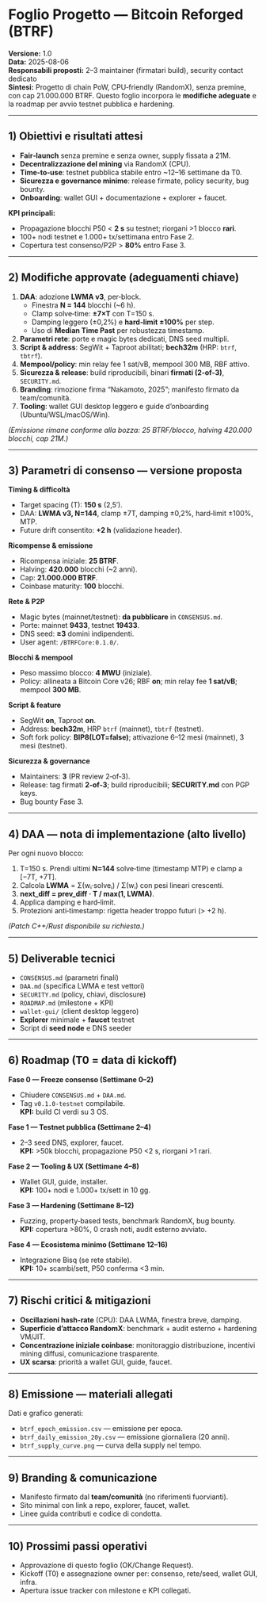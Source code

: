 # Foglio Progetto — Bitcoin Reforged (BTRF)

**Versione:** 1.0  
**Data:** 2025-08-06  
**Responsabili proposti:** 2–3 maintainer (firmatari build), security contact dedicato  
**Sintesi:** Progetto di chain PoW, CPU‑friendly (RandomX), senza premine, con cap 21.000.000 BTRF. Questo foglio incorpora le **modifiche adeguate** e la roadmap per avvio testnet pubblica e hardening.

---

## 1) Obiettivi e risultati attesi
- **Fair‑launch** senza premine e senza owner, supply fissata a 21M.  
- **Decentralizzazione del mining** via RandomX (CPU).  
- **Time‑to‑use**: testnet pubblica stabile entro ~12–16 settimane da T0.  
- **Sicurezza e governance minime**: release firmate, policy security, bug bounty.  
- **Onboarding**: wallet GUI + documentazione + explorer + faucet.

**KPI principali:**
- Propagazione blocchi P50 < **2 s** su testnet; riorgani >1 blocco **rari**.  
- 100+ nodi testnet e 1.000+ tx/settimana entro Fase 2.  
- Copertura test consenso/P2P > **80%** entro Fase 3.

---

## 2) Modifiche approvate (adeguamenti chiave)
1. **DAA**: adozione **LWMA v3**, per‑block.  
   - Finestra **N = 144** blocchi (~6 h).  
   - Clamp solve‑time: **±7×T** con T=150 s.  
   - Damping leggero (±0,2%) e **hard‑limit ±100%** per step.  
   - Uso di **Median Time Past** per robustezza timestamp.
2. **Parametri rete**: porte e magic bytes dedicati, DNS seed multipli.  
3. **Script & address**: SegWit + Taproot abilitati; **bech32m** (HRP: `btrf`, `tbtrf`).  
4. **Mempool/policy**: min relay fee 1 sat/vB, mempool 300 MB, RBF attivo.  
5. **Sicurezza & release**: build riproducibili, binari **firmati (2‑of‑3)**, `SECURITY.md`.  
6. **Branding**: rimozione firma “Nakamoto, 2025”; manifesto firmato da team/comunità.  
7. **Tooling**: wallet GUI desktop leggero e guide d’onboarding (Ubuntu/WSL/macOS/Win).

*(Emissione rimane conforme alla bozza: 25 BTRF/blocco, halving 420.000 blocchi, cap 21M.)*

---

## 3) Parametri di consenso — versione proposta
**Timing & difficoltà**
- Target spacing (T): **150 s** (2,5′).  
- DAA: **LWMA v3, N=144**, clamp ±7T, damping ±0,2%, hard‑limit ±100%, MTP.  
- Future drift consentito: **+2 h** (validazione header).

**Ricompense & emissione**
- Ricompensa iniziale: **25 BTRF**.  
- Halving: **420.000** blocchi (~2 anni).  
- Cap: **21.000.000 BTRF**.  
- Coinbase maturity: **100** blocchi.

**Rete & P2P**
- Magic bytes (mainnet/testnet): **da pubblicare** in `CONSENSUS.md`.  
- Porte: mainnet **9433**, testnet **19433**.  
- DNS seed: **≥3** domini indipendenti.  
- User agent: `/BTRFCore:0.1.0/`.

**Blocchi & mempool**
- Peso massimo blocco: **4 MWU** (iniziale).  
- Policy: allineata a Bitcoin Core v26; RBF **on**; min relay fee **1 sat/vB**; mempool **300 MB**.

**Script & feature**
- SegWit **on**, Taproot **on**.  
- Address: **bech32m**, HRP `btrf` (mainnet), `tbtrf` (testnet).  
- Soft fork policy: **BIP8(LOT=false)**; attivazione 6–12 mesi (mainnet), 3 mesi (testnet).

**Sicurezza & governance**
- Maintainers: **3** (PR review 2‑of‑3).  
- Release: tag firmati **2‑of‑3**; build riproducibili; **SECURITY.md** con PGP keys.  
- Bug bounty Fase 3.

---

## 4) DAA — nota di implementazione (alto livello)
Per ogni nuovo blocco:
1. T=150 s. Prendi ultimi **N=144** solve‑time (timestamp MTP) e clamp a [−7T, +7T].  
2. Calcola **LWMA** = Σ(wᵢ·solveᵢ) / Σ(wᵢ) con pesi lineari crescenti.  
3. **next_diff = prev_diff · T / max(1, LWMA)**.  
4. Applica damping e hard‑limit.  
5. Protezioni anti‑timestamp: rigetta header troppo futuri (> +2 h).

*(Patch C++/Rust disponibile su richiesta.)*

---

## 5) Deliverable tecnici
- `CONSENSUS.md` (parametri finali)  
- `DAA.md` (specifica LWMA e test vettori)  
- `SECURITY.md` (policy, chiavi, disclosure)  
- `ROADMAP.md` (milestone + KPI)  
- `wallet-gui/` (client desktop leggero)  
- **Explorer** minimale + **faucet** testnet  
- Script di **seed node** e DNS seeder

---

## 6) Roadmap (T0 = data di kickoff)
**Fase 0 — Freeze consenso (Settimane 0–2)**  
- Chiudere `CONSENSUS.md` + `DAA.md`.  
- Tag `v0.1.0-testnet` compilabile.  
**KPI:** build CI verdi su 3 OS.

**Fase 1 — Testnet pubblica (Settimane 2–4)**  
- 2–3 seed DNS, explorer, faucet.  
**KPI:** >50k blocchi, propagazione P50 <2 s, riorgani >1 rari.

**Fase 2 — Tooling & UX (Settimane 4–8)**  
- Wallet GUI, guide, installer.  
**KPI:** 100+ nodi e 1.000+ tx/sett in 10 gg.

**Fase 3 — Hardening (Settimane 8–12)**  
- Fuzzing, property‑based tests, benchmark RandomX, bug bounty.  
**KPI:** copertura >80%, 0 crash noti, audit esterno avviato.

**Fase 4 — Ecosistema minimo (Settimane 12–16)**  
- Integrazione Bisq (se rete stabile).  
**KPI:** 10+ scambi/sett, P50 conferma <3 min.

---

## 7) Rischi critici & mitigazioni
- **Oscillazioni hash‑rate** (CPU): DAA LWMA, finestra breve, damping.  
- **Superficie d’attacco RandomX**: benchmark + audit esterno + hardening VM/JIT.  
- **Concentrazione iniziale coinbase**: monitoraggio distribuzione, incentivi mining diffusi, comunicazione trasparente.  
- **UX scarsa**: priorità a wallet GUI, guide, faucet.

---

## 8) Emissione — materiali allegati
Dati e grafico generati:  
- `btrf_epoch_emission.csv` — emissione per epoca.  
- `btrf_daily_emission_20y.csv` — emissione giornaliera (20 anni).  
- `btrf_supply_curve.png` — curva della supply nel tempo.

---

## 9) Branding & comunicazione
- Manifesto firmato dal **team/comunità** (no riferimenti fuorvianti).  
- Sito minimal con link a repo, explorer, faucet, wallet.  
- Linee guida contributi e codice di condotta.

---

## 10) Prossimi passi operativi
- Approvazione di questo foglio (OK/Change Request).  
- Kickoff (T0) e assegnazione owner per: consenso, rete/seed, wallet GUI, infra.  
- Apertura issue tracker con milestone e KPI collegati.

